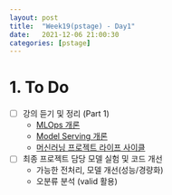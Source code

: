 ```yaml
---
layout: post
title:  "Week19(pstage) - Day1"
date:   2021-12-06 21:00:30
categories: [pstage]
---
```

 
# 1. To Do
* [ ] 강의 듣기 및 정리 (Part 1)
    * [MLOps 개론](https://kyunghyunlim.github.io/ml_ai/serving/2021/12/06/sv_1.html)
    * [Model Serving 개론](https://kyunghyunlim.github.io/ml_ai/serving/2021/12/06/sv_2.html)
    * [머신러닝 프로젝트 라이프 사이클]()
* [ ] 최종 프로젝트 담당 모델 실험 및 코드 개선
    * 가능한 전처리, 모델 개선(성능/경량화)
    * 오분류 분석 (valid 활용)





